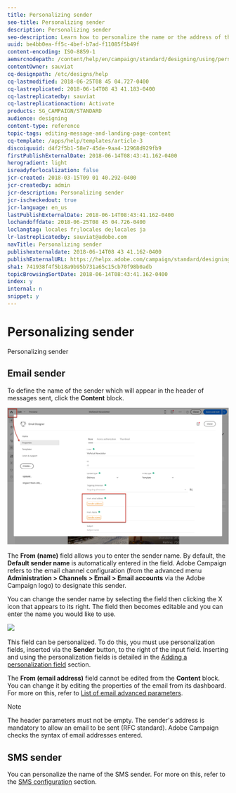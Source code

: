 ```yaml
---
title: Personalizing sender
seo-title: Personalizing sender
description: Personalizing sender
seo-description: Learn how to personalize the name or the address of the sender for your messages.
uuid: be4bb0ea-ff5c-4bef-b7ad-f11085f5b49f
content-encoding: ISO-8859-1
aemsrcnodepath: /content/help/en/campaign/standard/designing/using/personalizing-sender
contentOwner: sauviat
cq-designpath: /etc/designs/help
cq-lastmodified: 2018-06-25T08 45 04.727-0400
cq-lastreplicated: 2018-06-14T08 43 41.183-0400
cq-lastreplicatedby: sauviat
cq-lastreplicationaction: Activate
products: SG_CAMPAIGN/STANDARD
audience: designing
content-type: reference
topic-tags: editing-message-and-landing-page-content
cq-template: /apps/help/templates/article-3
discoiquuid: d4f2f5b1-58e7-45de-9aa4-12968d929fb9
firstPublishExternalDate: 2018-06-14T08:43:41.162-0400
herogradient: light
isreadyforlocalization: false
jcr-created: 2018-03-15T09 01 40.292-0400
jcr-createdby: admin
jcr-description: Personalizing sender
jcr-ischeckedout: true
jcr-language: en_us
lastPublishExternalDate: 2018-06-14T08:43:41.162-0400
lochandoffdate: 2018-06-25T08 45 04.726-0400
loclangtag: locales fr;locales de;locales ja
lr-lastreplicatedby: sauviat@adobe.com
navTitle: Personalizing sender
publishexternaldate: 2018-06-14T08 43 41.162-0400
publishExternalURL: https://helpx.adobe.com/campaign/standard/designing/using/personalizing-sender.html
sha1: 741938f4f5b18a9b95b731a65c15cb70f98b0adb
topicBrowsingSortDate: 2018-06-14T08:43:41.162-0400
index: y
internal: n
snippet: y
---
```


# Personalizing sender

Personalizing sender

## Email sender

To define the name of the sender which will appear in the header of messages sent, click the **Content** block.

![](assets/delivery_content_edition16.png)

The **From (name)** field allows you to enter the sender name. By default, the **Default sender name** is automatically entered in the field. Adobe Campaign refers to the email channel configuration (from the advanced menu **Administration &gt; Channels &gt; Email &gt; Email accounts** via the Adobe Campaign logo) to designate this sender.

You can change the sender name by selecting the field then clicking the X icon that appears to its right. The field then becomes editable and you can enter the name you would like to use.

![](assets/delivery_content_edition17.png)

This field can be personalized. To do this, you must use personalization fields, inserted via the **Sender** button, to the right of the input field. Inserting and using the personalization fields is detailed in the [Adding a personalization field](../../designing/using/adding-a-personalization-field.md) section.

The **From (email address)** field cannot be edited from the **Content** block. You can change it by editing the properties of the email from its dashboard. For more on this, refer to [List of email advanced parameters](../../administration/using/configuring-email-channel.md#list-of-email-advanced-parameters).

>[!NOTE]
>
>The header parameters must not be empty. The sender's address is mandatory to allow an email to be sent (RFC standard). Adobe Campaign checks the syntax of email addresses entered.

## SMS sender

You can personalize the name of the SMS sender. For more on this, refer to the [SMS configuration](../../administration/using/configuring-sms-channel.md) section.
